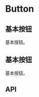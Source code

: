 # Button

## 基本按钮

基本按钮。

<demo src="button/basic" />

## 基本按钮

基本按钮。

<demo src="button/basic" />

## API

<api src="button" />